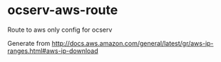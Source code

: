 # ocserv-aws-route
Route to aws only config for ocserv

Generate from http://docs.aws.amazon.com/general/latest/gr/aws-ip-ranges.html#aws-ip-download
